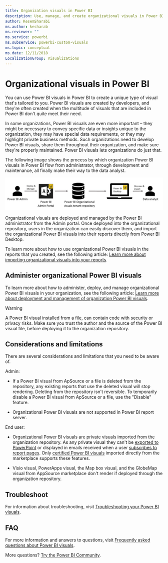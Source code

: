 ```yaml
---
title: Organization visuals in Power BI
description: Use, manage, and create organizational visuals in Power BI
author: KesemSharabi
ms.author: kesharab
ms.reviewer: ""
ms.service: powerbi
ms.subservice: powerbi-custom-visuals
ms.topic: conceptual
ms.date: 12/11/2018
LocalizationGroup: Visualizations
---
```


# Organizational visuals in Power BI

You can use Power BI visuals in Power BI to create a unique type of visual that's tailored to you. Power BI visuals are created by developers, and they're often created when the multitude of visuals that are included in Power BI don't quite meet their need.

In some organizations, Power BI visuals are even more important – they might be necessary to convey specific data or insights unique to the organization, they may have special data requirements, or they may highlight private business methods. Such organizations need to develop Power BI visuals, share them throughout their organization, and make sure they're properly maintained. Power BI visuals  lets organizations do just that.

The following image shows the process by which organization Power BI visuals in Power BI flow from administrator, through development and maintenance, all finally make their way to the data analyst.

![Custom visual pic](media/power-bi-custom-visuals-organizational/custom-visual-org-01.jpg)

Organizational visuals are deployed and managed by the Power BI administrator from the Admin portal. Once deployed into the organizational repository, users in the organization can easily discover them, and import the organizational Power BI visuals into their reports directly from Power BI Desktop.

To learn more about how to use organizational Power BI visuals in the reports that you created, see the following article: [Learn more about importing organizational visuals into your reports](power-bi-custom-visuals.md).

## Administer organizational Power BI visuals

To learn more about how to administer, deploy, and manage organizational Power BI visuals in your organization, see the following article: [Learn more about deployment and management of organization Power BI visuals](../../admin/organizational-visuals.md).

> [!WARNING]
> A Power BI visual installed from a file, can contain code with security or privacy risks. Make sure you trust the author and the source of the Power BI visual file, before deploying it to the organization repository.

## Considerations and limitations

There are several considerations and limitations that you need to be aware of.

Admin:

* If a Power BI visual from ApSource or a file is deleted from the repository, any existing reports that use the deleted visual will stop rendering. Deleting from the repository isn't reversible. To temporarily disable a Power BI visual from ApSource or a file, use the "Disable" feature.

* Organizational Power BI visuals are not supported in Power BI report server.

End user:

* Organizational Power BI visuals are private visuals imported from the organization repository. As any private visual they can't be [exported to PowerPoint](../../consumer/end-user-powerpoint.md) or displayed in emails received when a user [subscribes to report pages](../../consumer/end-user-subscribe.md). Only [certified Power BI visuals](power-bi-custom-visuals-certified.md) imported directly from the marketplace supports these features.

* Visio visual, PowerApps visual, the Map box visual, and the GlobeMap visual from AppSource marketplace don't render if deployed through the organization repository.

## Troubleshoot

For information about troubleshooting, visit [Troubleshooting your Power BI visuals](power-bi-custom-visuals-troubleshoot.md).

## FAQ

For more information and answers to questions, visit [Frequently asked questions about Power BI visuals](power-bi-custom-visuals-faq.md#organizational-power-bi-visuals).

More questions? [Try the Power BI Community](https://community.powerbi.com/).